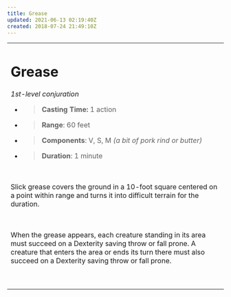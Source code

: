 ```yaml
---
title: Grease
updated: 2021-06-13 02:19:40Z
created: 2018-07-24 21:49:10Z
---
```


<table><tbody><tr class="odd"><td><h1 id="grease"><strong>Grease</strong></h1><p><em>1st-level conjuration</em></p><ul><li><blockquote><p><strong>Casting Time:</strong> 1 action</p></blockquote></li><li><blockquote><p><strong>Range</strong>: 60 feet</p></blockquote></li><li><blockquote><p><strong>Components</strong>: V, S, M <em>(a bit of pork rind or butter)</em></p></blockquote></li><li><blockquote><p><strong>Duration</strong>: 1 minute</p></blockquote></li></ul><p> </p><p>Slick grease covers the ground in a 10-foot square centered on a point within range and turns it into difficult terrain for the duration.</p><p> </p><p>When the grease appears, each creature standing in its area must succeed on a Dexterity saving throw or fall prone. A creature that enters the area or ends its turn there must also succeed on a Dexterity saving throw or fall prone.</p><p> </p></td></tr></tbody></table>